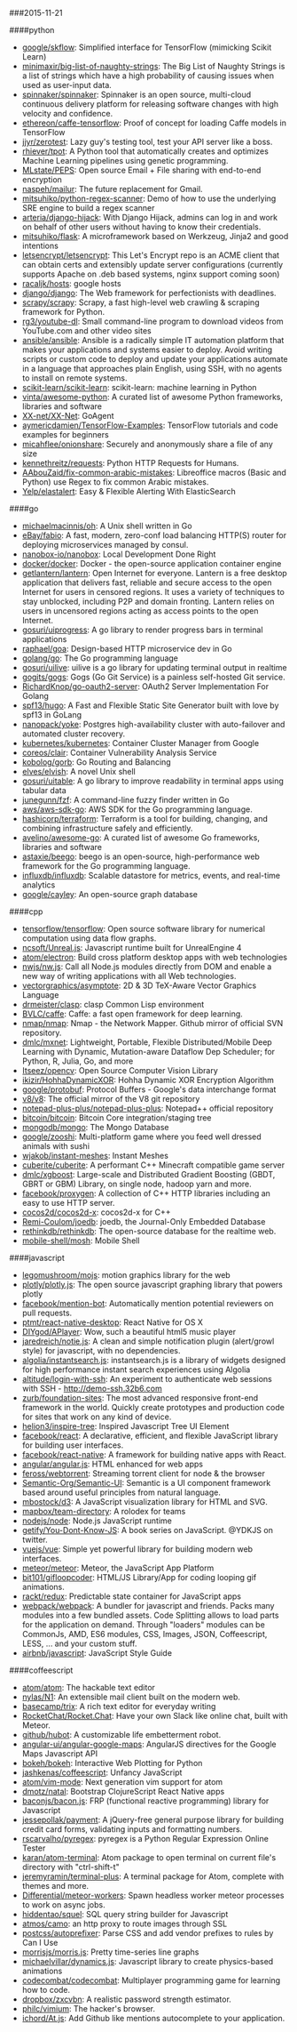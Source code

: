 ###2015-11-21

####python
* [google/skflow](https://github.com/google/skflow): Simplified interface for TensorFlow (mimicking Scikit Learn)
* [minimaxir/big-list-of-naughty-strings](https://github.com/minimaxir/big-list-of-naughty-strings): The Big List of Naughty Strings is a list of strings which have a high probability of causing issues when used as user-input data.
* [spinnaker/spinnaker](https://github.com/spinnaker/spinnaker): Spinnaker is an open source, multi-cloud continuous delivery platform for releasing software changes with high velocity and confidence.
* [ethereon/caffe-tensorflow](https://github.com/ethereon/caffe-tensorflow): Proof of concept for loading Caffe models in TensorFlow
* [jjyr/zerotest](https://github.com/jjyr/zerotest): Lazy guy's testing tool, test your API server like a boss.
* [rhiever/tpot](https://github.com/rhiever/tpot): A Python tool that automatically creates and optimizes Machine Learning pipelines using genetic programming.
* [MLstate/PEPS](https://github.com/MLstate/PEPS): Open source Email + File sharing with end-to-end encryption
* [naspeh/mailur](https://github.com/naspeh/mailur): The future replacement for Gmail.
* [mitsuhiko/python-regex-scanner](https://github.com/mitsuhiko/python-regex-scanner): Demo of how to use the underlying SRE engine to build a regex scanner
* [arteria/django-hijack](https://github.com/arteria/django-hijack): With Django Hijack, admins can log in and work on behalf of other users without having to know their credentials.
* [mitsuhiko/flask](https://github.com/mitsuhiko/flask): A microframework based on Werkzeug, Jinja2 and good intentions
* [letsencrypt/letsencrypt](https://github.com/letsencrypt/letsencrypt): This Let's Encrypt repo is an ACME client that can obtain certs and extensibly update server configurations (currently supports Apache on .deb based systems, nginx support coming soon)
* [racaljk/hosts](https://github.com/racaljk/hosts): google hosts
* [django/django](https://github.com/django/django): The Web framework for perfectionists with deadlines.
* [scrapy/scrapy](https://github.com/scrapy/scrapy): Scrapy, a fast high-level web crawling & scraping framework for Python.
* [rg3/youtube-dl](https://github.com/rg3/youtube-dl): Small command-line program to download videos from YouTube.com and other video sites
* [ansible/ansible](https://github.com/ansible/ansible): Ansible is a radically simple IT automation platform that makes your applications and systems easier to deploy. Avoid writing scripts or custom code to deploy and update your applications automate in a language that approaches plain English, using SSH, with no agents to install on remote systems.
* [scikit-learn/scikit-learn](https://github.com/scikit-learn/scikit-learn): scikit-learn: machine learning in Python
* [vinta/awesome-python](https://github.com/vinta/awesome-python): A curated list of awesome Python frameworks, libraries and software
* [XX-net/XX-Net](https://github.com/XX-net/XX-Net): GoAgent
* [aymericdamien/TensorFlow-Examples](https://github.com/aymericdamien/TensorFlow-Examples): TensorFlow tutorials and code examples for beginners
* [micahflee/onionshare](https://github.com/micahflee/onionshare): Securely and anonymously share a file of any size
* [kennethreitz/requests](https://github.com/kennethreitz/requests): Python HTTP Requests for Humans.
* [AAbouZaid/fix-common-arabic-mistakes](https://github.com/AAbouZaid/fix-common-arabic-mistakes): Libreoffice macros (Basic and Python) use Regex to fix common Arabic mistakes.
* [Yelp/elastalert](https://github.com/Yelp/elastalert): Easy & Flexible Alerting With ElasticSearch

####go
* [michaelmacinnis/oh](https://github.com/michaelmacinnis/oh): A Unix shell written in Go
* [eBay/fabio](https://github.com/eBay/fabio): A fast, modern, zero-conf load balancing HTTP(S) router for deploying microservices managed by consul.
* [nanobox-io/nanobox](https://github.com/nanobox-io/nanobox): Local Development Done Right
* [docker/docker](https://github.com/docker/docker): Docker - the open-source application container engine
* [getlantern/lantern](https://github.com/getlantern/lantern): Open Internet for everyone. Lantern is a free desktop application that delivers fast, reliable and secure access to the open Internet for users in censored regions. It uses a variety of techniques to stay unblocked, including P2P and domain fronting. Lantern relies on users in uncensored regions acting as access points to the open Internet.
* [gosuri/uiprogress](https://github.com/gosuri/uiprogress): A go library to render progress bars in terminal applications
* [raphael/goa](https://github.com/raphael/goa): Design-based HTTP microservice dev in Go
* [golang/go](https://github.com/golang/go): The Go programming language
* [gosuri/uilive](https://github.com/gosuri/uilive): uilive is a go library for updating terminal output in realtime
* [gogits/gogs](https://github.com/gogits/gogs): Gogs (Go Git Service) is a painless self-hosted Git service.
* [RichardKnop/go-oauth2-server](https://github.com/RichardKnop/go-oauth2-server): OAuth2 Server Implementation For Golang
* [spf13/hugo](https://github.com/spf13/hugo): A Fast and Flexible Static Site Generator built with love by spf13 in GoLang
* [nanopack/yoke](https://github.com/nanopack/yoke): Postgres high-availability cluster with auto-failover and automated cluster recovery.
* [kubernetes/kubernetes](https://github.com/kubernetes/kubernetes): Container Cluster Manager from Google
* [coreos/clair](https://github.com/coreos/clair): Container Vulnerability Analysis Service
* [kobolog/gorb](https://github.com/kobolog/gorb): Go Routing and Balancing
* [elves/elvish](https://github.com/elves/elvish): A novel Unix shell
* [gosuri/uitable](https://github.com/gosuri/uitable): A go library to improve readability in terminal apps using tabular data
* [junegunn/fzf](https://github.com/junegunn/fzf): A command-line fuzzy finder written in Go
* [aws/aws-sdk-go](https://github.com/aws/aws-sdk-go): AWS SDK for the Go programming language.
* [hashicorp/terraform](https://github.com/hashicorp/terraform): Terraform is a tool for building, changing, and combining infrastructure safely and efficiently.
* [avelino/awesome-go](https://github.com/avelino/awesome-go): A curated list of awesome Go frameworks, libraries and software
* [astaxie/beego](https://github.com/astaxie/beego): beego is an open-source, high-performance web framework for the Go programming language.
* [influxdb/influxdb](https://github.com/influxdb/influxdb): Scalable datastore for metrics, events, and real-time analytics
* [google/cayley](https://github.com/google/cayley): An open-source graph database

####cpp
* [tensorflow/tensorflow](https://github.com/tensorflow/tensorflow): Open source software library for numerical computation using data flow graphs.
* [ncsoft/Unreal.js](https://github.com/ncsoft/Unreal.js): Javascript runtime built for UnrealEngine 4
* [atom/electron](https://github.com/atom/electron): Build cross platform desktop apps with web technologies
* [nwjs/nw.js](https://github.com/nwjs/nw.js): Call all Node.js modules directly from DOM and enable a new way of writing applications with all Web technologies.
* [vectorgraphics/asymptote](https://github.com/vectorgraphics/asymptote): 2D & 3D TeX-Aware Vector Graphics Language
* [drmeister/clasp](https://github.com/drmeister/clasp): clasp Common Lisp environment
* [BVLC/caffe](https://github.com/BVLC/caffe): Caffe: a fast open framework for deep learning.
* [nmap/nmap](https://github.com/nmap/nmap): Nmap - the Network Mapper. Github mirror of official SVN repository.
* [dmlc/mxnet](https://github.com/dmlc/mxnet): Lightweight, Portable, Flexible Distributed/Mobile Deep Learning with Dynamic, Mutation-aware Dataflow Dep Scheduler; for Python, R, Julia, Go, and more
* [Itseez/opencv](https://github.com/Itseez/opencv): Open Source Computer Vision Library
* [ikizir/HohhaDynamicXOR](https://github.com/ikizir/HohhaDynamicXOR): Hohha Dynamic XOR Encryption Algorithm
* [google/protobuf](https://github.com/google/protobuf): Protocol Buffers - Google's data interchange format
* [v8/v8](https://github.com/v8/v8): The official mirror of the V8 git repository
* [notepad-plus-plus/notepad-plus-plus](https://github.com/notepad-plus-plus/notepad-plus-plus): Notepad++ official repository
* [bitcoin/bitcoin](https://github.com/bitcoin/bitcoin): Bitcoin Core integration/staging tree
* [mongodb/mongo](https://github.com/mongodb/mongo): The Mongo Database
* [google/zooshi](https://github.com/google/zooshi): Multi-platform game where you feed well dressed animals with sushi
* [wjakob/instant-meshes](https://github.com/wjakob/instant-meshes): Instant Meshes
* [cuberite/cuberite](https://github.com/cuberite/cuberite): A performant C++ Minecraft compatible game server
* [dmlc/xgboost](https://github.com/dmlc/xgboost): Large-scale and Distributed Gradient Boosting (GBDT, GBRT or GBM) Library, on single node, hadoop yarn and more.
* [facebook/proxygen](https://github.com/facebook/proxygen): A collection of C++ HTTP libraries including an easy to use HTTP server.
* [cocos2d/cocos2d-x](https://github.com/cocos2d/cocos2d-x): cocos2d-x for C++
* [Remi-Coulom/joedb](https://github.com/Remi-Coulom/joedb): joedb, the Journal-Only Embedded Database
* [rethinkdb/rethinkdb](https://github.com/rethinkdb/rethinkdb): The open-source database for the realtime web.
* [mobile-shell/mosh](https://github.com/mobile-shell/mosh): Mobile Shell

####javascript
* [legomushroom/mojs](https://github.com/legomushroom/mojs): motion graphics library for the web
* [plotly/plotly.js](https://github.com/plotly/plotly.js): The open source javascript graphing library that powers plotly
* [facebook/mention-bot](https://github.com/facebook/mention-bot): Automatically mention potential reviewers on pull requests.
* [ptmt/react-native-desktop](https://github.com/ptmt/react-native-desktop): React Native for OS X
* [DIYgod/APlayer](https://github.com/DIYgod/APlayer): Wow, such a beautiful html5 music player
* [jaredreich/notie.js](https://github.com/jaredreich/notie.js): A clean and simple notification plugin (alert/growl style) for javascript, with no dependencies.
* [algolia/instantsearch.js](https://github.com/algolia/instantsearch.js): instantsearch.js is a library of widgets designed for high performance instant search experiences using Algolia
* [altitude/login-with-ssh](https://github.com/altitude/login-with-ssh): An experiment to authenticate web sessions with SSH - http://demo-ssh.32b6.com
* [zurb/foundation-sites](https://github.com/zurb/foundation-sites): The most advanced responsive front-end framework in the world. Quickly create prototypes and production code for sites that work on any kind of device.
* [helion3/inspire-tree](https://github.com/helion3/inspire-tree): Inspired Javascript Tree UI Element
* [facebook/react](https://github.com/facebook/react): A declarative, efficient, and flexible JavaScript library for building user interfaces.
* [facebook/react-native](https://github.com/facebook/react-native): A framework for building native apps with React.
* [angular/angular.js](https://github.com/angular/angular.js): HTML enhanced for web apps
* [feross/webtorrent](https://github.com/feross/webtorrent): Streaming torrent client for node & the browser
* [Semantic-Org/Semantic-UI](https://github.com/Semantic-Org/Semantic-UI): Semantic is a UI component framework based around useful principles from natural language.
* [mbostock/d3](https://github.com/mbostock/d3): A JavaScript visualization library for HTML and SVG.
* [mapbox/team-directory](https://github.com/mapbox/team-directory): A rolodex for teams
* [nodejs/node](https://github.com/nodejs/node): Node.js JavaScript runtime
* [getify/You-Dont-Know-JS](https://github.com/getify/You-Dont-Know-JS): A book series on JavaScript. @YDKJS on twitter.
* [vuejs/vue](https://github.com/vuejs/vue): Simple yet powerful library for building modern web interfaces.
* [meteor/meteor](https://github.com/meteor/meteor): Meteor, the JavaScript App Platform
* [bit101/gifloopcoder](https://github.com/bit101/gifloopcoder): HTML/JS Library/App for coding looping gif animations.
* [rackt/redux](https://github.com/rackt/redux): Predictable state container for JavaScript apps
* [webpack/webpack](https://github.com/webpack/webpack): A bundler for javascript and friends. Packs many modules into a few bundled assets. Code Splitting allows to load parts for the application on demand. Through "loaders" modules can be CommonJs, AMD, ES6 modules, CSS, Images, JSON, Coffeescript, LESS, ... and your custom stuff.
* [airbnb/javascript](https://github.com/airbnb/javascript): JavaScript Style Guide

####coffeescript
* [atom/atom](https://github.com/atom/atom): The hackable text editor
* [nylas/N1](https://github.com/nylas/N1): An extensible mail client built on the modern web.
* [basecamp/trix](https://github.com/basecamp/trix): A rich text editor for everyday writing
* [RocketChat/Rocket.Chat](https://github.com/RocketChat/Rocket.Chat): Have your own Slack like online chat, built with Meteor.
* [github/hubot](https://github.com/github/hubot): A customizable life embetterment robot.
* [angular-ui/angular-google-maps](https://github.com/angular-ui/angular-google-maps): AngularJS directives for the Google Maps Javascript API
* [bokeh/bokeh](https://github.com/bokeh/bokeh): Interactive Web Plotting for Python
* [jashkenas/coffeescript](https://github.com/jashkenas/coffeescript): Unfancy JavaScript
* [atom/vim-mode](https://github.com/atom/vim-mode): Next generation vim support for atom
* [dmotz/natal](https://github.com/dmotz/natal): Bootstrap ClojureScript React Native apps
* [baconjs/bacon.js](https://github.com/baconjs/bacon.js): FRP (functional reactive programming) library for Javascript
* [jessepollak/payment](https://github.com/jessepollak/payment): A jQuery-free general purpose library for building credit card forms, validating inputs and formatting numbers.
* [rscarvalho/pyregex](https://github.com/rscarvalho/pyregex): pyregex is a Python Regular Expression Online Tester
* [karan/atom-terminal](https://github.com/karan/atom-terminal): Atom package to open terminal on current file's directory with "ctrl-shift-t"
* [jeremyramin/terminal-plus](https://github.com/jeremyramin/terminal-plus): A terminal package for Atom, complete with themes and more.
* [Differential/meteor-workers](https://github.com/Differential/meteor-workers): Spawn headless worker meteor processes to work on async jobs.
* [hiddentao/squel](https://github.com/hiddentao/squel): SQL query string builder for Javascript
* [atmos/camo](https://github.com/atmos/camo): an http proxy to route images through SSL
* [postcss/autoprefixer](https://github.com/postcss/autoprefixer): Parse CSS and add vendor prefixes to rules by Can I Use
* [morrisjs/morris.js](https://github.com/morrisjs/morris.js): Pretty time-series line graphs
* [michaelvillar/dynamics.js](https://github.com/michaelvillar/dynamics.js): Javascript library to create physics-based animations
* [codecombat/codecombat](https://github.com/codecombat/codecombat): Multiplayer programming game for learning how to code.
* [dropbox/zxcvbn](https://github.com/dropbox/zxcvbn): A realistic password strength estimator.
* [philc/vimium](https://github.com/philc/vimium): The hacker's browser.
* [ichord/At.js](https://github.com/ichord/At.js): Add Github like mentions autocomplete to your application.
